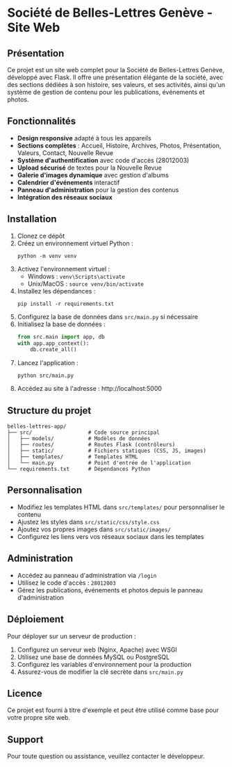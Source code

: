 # Société de Belles-Lettres Genève - Site Web

## Présentation

Ce projet est un site web complet pour la Société de Belles-Lettres Genève, développé avec Flask. Il offre une présentation élégante de la société, avec des sections dédiées à son histoire, ses valeurs, et ses activités, ainsi qu'un système de gestion de contenu pour les publications, événements et photos.

## Fonctionnalités

- **Design responsive** adapté à tous les appareils
- **Sections complètes** : Accueil, Histoire, Archives, Photos, Présentation, Valeurs, Contact, Nouvelle Revue
- **Système d'authentification** avec code d'accès (28012003)
- **Upload sécurisé** de textes pour la Nouvelle Revue
- **Galerie d'images dynamique** avec gestion d'albums
- **Calendrier d'événements** interactif
- **Panneau d'administration** pour la gestion des contenus
- **Intégration des réseaux sociaux**

## Installation

1. Clonez ce dépôt
2. Créez un environnement virtuel Python :
   ```
   python -m venv venv
   ```
3. Activez l'environnement virtuel :
   - Windows : `venv\Scripts\activate`
   - Unix/MacOS : `source venv/bin/activate`
4. Installez les dépendances :
   ```
   pip install -r requirements.txt
   ```
5. Configurez la base de données dans `src/main.py` si nécessaire
6. Initialisez la base de données :
   ```python
   from src.main import app, db
   with app.app_context():
       db.create_all()
   ```
7. Lancez l'application :
   ```
   python src/main.py
   ```
8. Accédez au site à l'adresse : http://localhost:5000

## Structure du projet

```
belles-lettres-app/
├── src/                  # Code source principal
│   ├── models/           # Modèles de données
│   ├── routes/           # Routes Flask (contrôleurs)
│   ├── static/           # Fichiers statiques (CSS, JS, images)
│   ├── templates/        # Templates HTML
│   └── main.py           # Point d'entrée de l'application
└── requirements.txt      # Dépendances Python
```

## Personnalisation

- Modifiez les templates HTML dans `src/templates/` pour personnaliser le contenu
- Ajustez les styles dans `src/static/css/style.css`
- Ajoutez vos propres images dans `src/static/images/`
- Configurez les liens vers vos réseaux sociaux dans les templates

## Administration

- Accédez au panneau d'administration via `/login`
- Utilisez le code d'accès : `28012003`
- Gérez les publications, événements et photos depuis le panneau d'administration

## Déploiement

Pour déployer sur un serveur de production :

1. Configurez un serveur web (Nginx, Apache) avec WSGI
2. Utilisez une base de données MySQL ou PostgreSQL
3. Configurez les variables d'environnement pour la production
4. Assurez-vous de modifier la clé secrète dans `src/main.py`

## Licence

Ce projet est fourni à titre d'exemple et peut être utilisé comme base pour votre propre site web.

## Support

Pour toute question ou assistance, veuillez contacter le développeur.
